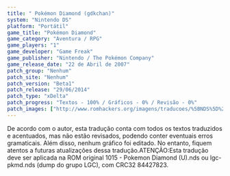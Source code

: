 ```yaml
---
title: " Pokémon Diamond (gdkchan)"
system: "Nintendo DS"
platform: "Portátil"
game_title: "Pokémon Diamond"
game_category: "Aventura / RPG"
game_players: "1"
game_developer: "Game Freak"
game_publisher: "Nintendo / The Pokémon Company"
game_release_date: "22 de Abril de 2007"
patch_group: "Nenhum"
patch_site: "Nenhum"
patch_version: "Beta1"
patch_release: "29/06/2014"
patch_type: "xDelta"
patch_progress: "Textos - 100% / Gráficos - 0% / Revisão - 0%"
patch_images: ["http://www.romhackers.org/imagens/traducoes/%5BNDS%5D%20Pokemon%20Diamond%20-%20gdkchan%20-%201.png","http://www.romhackers.org/imagens/traducoes/%5BNDS%5D%20Pokemon%20Diamond%20-%20gdkchan%20-%202.png","http://www.romhackers.org/imagens/traducoes/%5BNDS%5D%20Pokemon%20Diamond%20-%20gdkchan%20-%203.png"]
---
```

De acordo com o autor, esta tradução conta com todos os textos traduzidos e acentuados, mas não estão revisados, podendo conter eventuais erros gramaticais. Além disso, nenhum gráfico foi editado. No entanto, fiquem atentos a futuras atualizações dessa tradução.ATENÇÃO:Esta tradução deve ser aplicada na ROM original 1015 - Pokemon Diamond (U).nds ou lgc-pkmd.nds (dump do grupo LGC), com CRC32 84427823.
